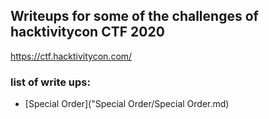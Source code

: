 ## Writeups for some of the challenges of hacktivitycon CTF 2020 

https://ctf.hacktivitycon.com/

### list of write ups:

- [Special Order]("Special Order/Special Order.md)